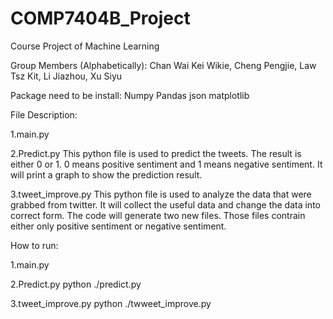 # COMP7404B_Project
Course Project of Machine Learning 

Group Members (Alphabetically): Chan Wai Kei Wikie, Cheng Pengjie, Law Tsz Kit, Li Jiazhou, Xu Siyu

Package need to be install:
Numpy
Pandas
json
matplotlib

File Description:

1.main.py

2.Predict.py
This python file is used to predict the tweets. The result is either 0 or 1. 0 means positive sentiment and 1 means negative sentiment. It will print a graph to show the prediction result.


3.tweet_improve.py
This python file is used to analyze the data that were grabbed from twitter. It will collect the useful data and change the data into correct form. The code will generate two new files. Those files contrain either only positive sentiment or negative sentiment.


How to run:

1.main.py

2.Predict.py
python ./predict.py

3.tweet_improve.py
python ./twweet_improve.py


